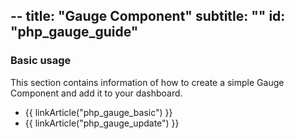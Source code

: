 --
title: "Gauge Component"
subtitle: ""
id: "php_gauge_guide"
--


### Basic usage

This section contains information of how to create a simple Gauge Component and add it to your dashboard.

* {{ linkArticle("php_gauge_basic") }}
* {{ linkArticle("php_gauge_update") }}


